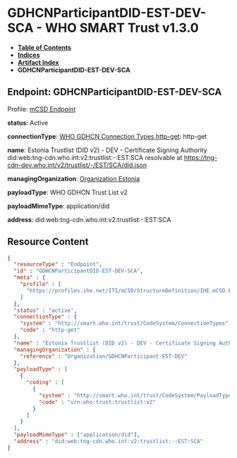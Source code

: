 # GDHCNParticipantDID-EST-DEV-SCA - WHO SMART Trust v1.3.0

* [**Table of Contents**](toc.md)
* [**Indices**](indices.md)
* [**Artifact Index**](artifacts.md)
* **GDHCNParticipantDID-EST-DEV-SCA**

## Endpoint: GDHCNParticipantDID-EST-DEV-SCA

Profile: [mCSD Endpoint](https://profiles.ihe.net/ITI/mCSD/4.0.0/StructureDefinition-IHE.mCSD.Endpoint.html)

**status**: Active

**connectionType**: [WHO GDHCN Connection Types http-get](CodeSystem-ConnectionTypes.md#ConnectionTypes-http-get): http-get

**name**: Estonia Trustlist (DID v2) - DEV - Certificate Signing Authority did:web:tng-cdn.who.int:v2:trustlist:-:EST:SCA resolvable at https://tng-cdn-dev.who.int/v2/trustlist/-/EST/SCA/did.json

**managingOrganization**: [Organization Estonia](Organization-GDHCNParticipant-EST-DEV.md)

**payloadType**: WHO GDHCN Trust List v2

**payloadMimeType**: application/did

**address**: did:web:tng-cdn.who.int:v2:trustlist:-:EST:SCA



## Resource Content

```json
{
  "resourceType" : "Endpoint",
  "id" : "GDHCNParticipantDID-EST-DEV-SCA",
  "meta" : {
    "profile" : [
      "https://profiles.ihe.net/ITI/mCSD/StructureDefinition/IHE.mCSD.Endpoint"
    ]
  },
  "status" : "active",
  "connectionType" : {
    "system" : "http://smart.who.int/trust/CodeSystem/ConnectionTypes",
    "code" : "http-get"
  },
  "name" : "Estonia Trustlist (DID v2) - DEV - Certificate Signing Authority\ndid:web:tng-cdn.who.int:v2:trustlist:-:EST:SCA\nresolvable at https://tng-cdn-dev.who.int/v2/trustlist/-/EST/SCA/did.json",
  "managingOrganization" : {
    "reference" : "Organization/GDHCNParticipant-EST-DEV"
  },
  "payloadType" : [
    {
      "coding" : [
        {
          "system" : "http://smart.who.int/trust/CodeSystem/PayloadTypes",
          "code" : "urn:who:trust:trustlist:v2"
        }
      ]
    }
  ],
  "payloadMimeType" : ["application/did"],
  "address" : "did:web:tng-cdn.who.int:v2:trustlist:-:EST:SCA"
}

```
